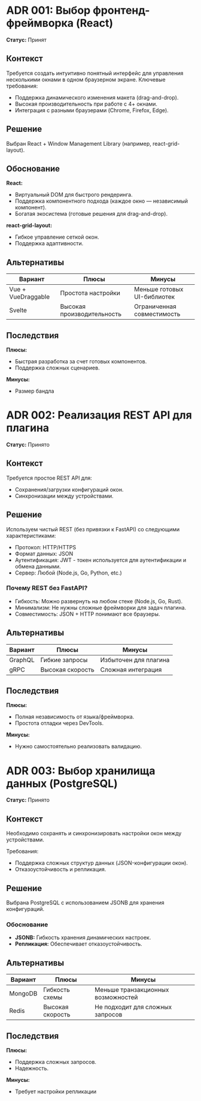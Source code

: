 # ADR 001: Выбор фронтенд-фреймворка (React)

**Статус:** Принят

## Контекст

Требуется создать интуитивно понятный интерфейс для управления несколькими окнами в одном браузерном экране. Ключевые требования:
- Поддержка динамического изменения макета (drag-and-drop).
- Высокая производительность при работе с 4+ окнами.
- Интеграция с разными браузерами (Chrome, Firefox, Edge).

## Решение

Выбран React + Window Management Library (например, react-grid-layout).

## Обоснование

**React:**
- Виртуальный DOM для быстрого рендеринга.
- Поддержка компонентного подхода (каждое окно — независимый компонент).
- Богатая экосистема (готовые решения для drag-and-drop).

**react-grid-layout:**
- Гибкое управление сеткой окон.
- Поддержка адаптивности.

## Альтернативы

| Вариант         | Плюсы                     | Минусы                          |
|-----------------|---------------------------|----------------------------------|
| Vue + VueDraggable | Простота настройки        | Меньше готовых UI-библиотек      |
| Svelte         | Высокая производительность | Ограниченная совместимость       |

## Последствия

**Плюсы:**
- Быстрая разработка за счет готовых компонентов.
- Поддержка сложных сценариев.

**Минусы:**
- Размер бандла

# ADR 002: Реализация REST API для плагина

**Статус:** Принято

## Контекст

Требуется простое REST API для:
- Сохранения/загрузки конфигураций окон.
- Синхронизации между устройствами.

## Решение

Используем чистый REST (без привязки к FastAPI) со следующими характеристиками:
- Протокол: HTTP/HTTPS
- Формат данных: JSON
- Аутентификация: JWT - токен используется для аутентификации и обмена данными.
- Сервер: Любой (Node.js, Go, Python, etc.)

### Почему REST без FastAPI?
- Гибкость: Можно развернуть на любом стеке (Node.js, Go, Rust).
- Минимализм: Не нужны сложные фреймворки для задач плагина.
- Совместимость: JSON + HTTP понимают все браузеры.

## Альтернативы

| Вариант | Плюсы | Минусы |
|---------|-------|--------|
| GraphQL | Гибкие запросы | Избыточен для плагина |
| gRPC | Высокая скорость | Сложная интеграция |

## Последствия

**Плюсы:**
- Полная независимость от языка/фреймворка.
- Простота отладки через DevTools.

**Минусы:**
- Нужно самостоятельно реализовать валидацию.
# ADR 003: Выбор хранилища данных (PostgreSQL)

**Статус:** Принято

## Контекст

Необходимо сохранять и синхронизировать настройки окон между устройствами.

Требования:
- Поддержка сложных структур данных (JSON-конфигурации окон).
- Отказоустойчивость и репликация.

## Решение

Выбрана PostgreSQL с использованием JSONB для хранения конфигураций.

### Обоснование
- **JSONB:** Гибкость хранения динамических настроек.
- **Репликация:** Обеспечивает отказоустойчивость.

## Альтернативы

| Вариант | Плюсы | Минусы |
|---------|-------|--------|
| MongoDB | Гибкость схемы | Меньше транзакционных возможностей |
| Redis | Высокая скорость | Не подходит для сложных запросов |

## Последствия

**Плюсы:**
- Поддержка сложных запросов.
- Надежность.

**Минусы:**
- Требует настройки репликации
